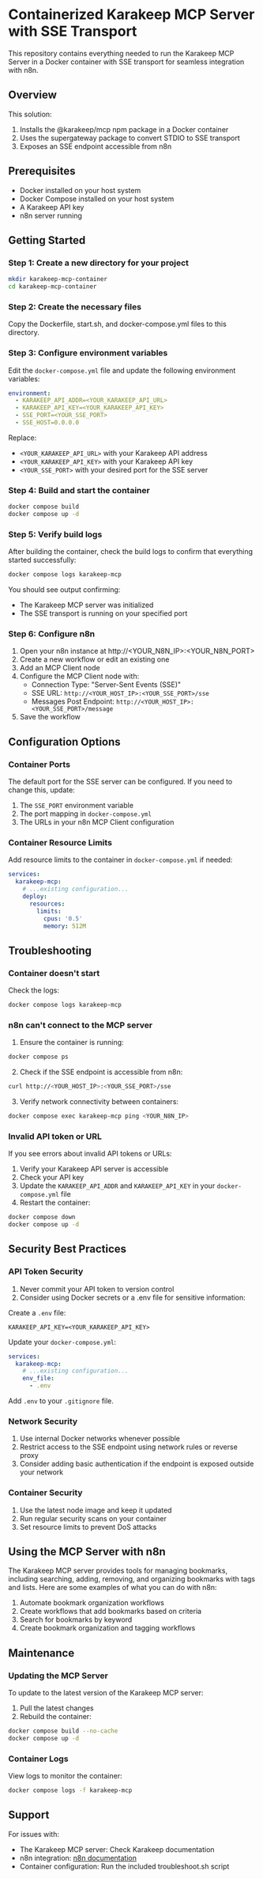 # Containerized Karakeep MCP Server with SSE Transport

This repository contains everything needed to run the Karakeep MCP Server in a Docker container with SSE transport for seamless integration with n8n.

## Overview

This solution:
1. Installs the @karakeep/mcp npm package in a Docker container
2. Uses the supergateway package to convert STDIO to SSE transport
3. Exposes an SSE endpoint accessible from n8n

## Prerequisites

- Docker installed on your host system
- Docker Compose installed on your host system
- A Karakeep API key
- n8n server running

## Getting Started

### Step 1: Create a new directory for your project

```bash
mkdir karakeep-mcp-container
cd karakeep-mcp-container
```

### Step 2: Create the necessary files

Copy the Dockerfile, start.sh, and docker-compose.yml files to this directory.

### Step 3: Configure environment variables

Edit the `docker-compose.yml` file and update the following environment variables:

```yaml
environment:
  - KARAKEEP_API_ADDR=<YOUR_KARAKEEP_API_URL>
  - KARAKEEP_API_KEY=<YOUR_KARAKEEP_API_KEY>
  - SSE_PORT=<YOUR_SSE_PORT>
  - SSE_HOST=0.0.0.0
```

Replace:
- `<YOUR_KARAKEEP_API_URL>` with your Karakeep API address
- `<YOUR_KARAKEEP_API_KEY>` with your Karakeep API key
- `<YOUR_SSE_PORT>` with your desired port for the SSE server

### Step 4: Build and start the container

```bash
docker compose build
docker compose up -d
```

### Step 5: Verify build logs

After building the container, check the build logs to confirm that everything started successfully:

```bash
docker compose logs karakeep-mcp
```

You should see output confirming:
- The Karakeep MCP server was initialized
- The SSE transport is running on your specified port

### Step 6: Configure n8n

1. Open your n8n instance at http://<YOUR_N8N_IP>:<YOUR_N8N_PORT>
2. Create a new workflow or edit an existing one
3. Add an MCP Client node
4. Configure the MCP Client node with:
   - Connection Type: "Server-Sent Events (SSE)"
   - SSE URL: `http://<YOUR_HOST_IP>:<YOUR_SSE_PORT>/sse`
   - Messages Post Endpoint: `http://<YOUR_HOST_IP>:<YOUR_SSE_PORT>/message`
5. Save the workflow

## Configuration Options

### Container Ports

The default port for the SSE server can be configured. If you need to change this, update:
1. The `SSE_PORT` environment variable
2. The port mapping in `docker-compose.yml` 
3. The URLs in your n8n MCP Client configuration

### Container Resource Limits

Add resource limits to the container in `docker-compose.yml` if needed:

```yaml
services:
  karakeep-mcp:
    # ...existing configuration...
    deploy:
      resources:
        limits:
          cpus: '0.5'
          memory: 512M
```

## Troubleshooting

### Container doesn't start

Check the logs:

```bash
docker compose logs karakeep-mcp
```

### n8n can't connect to the MCP server

1. Ensure the container is running:
```bash
docker compose ps
```

2. Check if the SSE endpoint is accessible from n8n:
```bash
curl http://<YOUR_HOST_IP>:<YOUR_SSE_PORT>/sse
```

3. Verify network connectivity between containers:
```bash
docker compose exec karakeep-mcp ping <YOUR_N8N_IP>
```

### Invalid API token or URL

If you see errors about invalid API tokens or URLs:

1. Verify your Karakeep API server is accessible
2. Check your API key
3. Update the `KARAKEEP_API_ADDR` and `KARAKEEP_API_KEY` in your `docker-compose.yml` file
4. Restart the container:
```bash
docker compose down
docker compose up -d
```

## Security Best Practices

### API Token Security

1. Never commit your API token to version control
2. Consider using Docker secrets or a .env file for sensitive information:

Create a `.env` file:
```
KARAKEEP_API_KEY=<YOUR_KARAKEEP_API_KEY>
```

Update your `docker-compose.yml`:
```yaml
services:
  karakeep-mcp:
    # ...existing configuration...
    env_file:
      - .env
```

Add `.env` to your `.gitignore` file.

### Network Security

1. Use internal Docker networks whenever possible
2. Restrict access to the SSE endpoint using network rules or reverse proxy
3. Consider adding basic authentication if the endpoint is exposed outside your network

### Container Security

1. Use the latest node image and keep it updated
2. Run regular security scans on your container
3. Set resource limits to prevent DoS attacks

## Using the MCP Server with n8n

The Karakeep MCP server provides tools for managing bookmarks, including searching, adding, removing, and organizing bookmarks with tags and lists. Here are some examples of what you can do with n8n:

1. Automate bookmark organization workflows
2. Create workflows that add bookmarks based on criteria
3. Search for bookmarks by keyword
4. Create bookmark organization and tagging workflows

## Maintenance

### Updating the MCP Server

To update to the latest version of the Karakeep MCP server:

1. Pull the latest changes
2. Rebuild the container:
```bash
docker compose build --no-cache
docker compose up -d
```

### Container Logs

View logs to monitor the container:

```bash
docker compose logs -f karakeep-mcp
```

## Support

For issues with:
- The Karakeep MCP server: Check Karakeep documentation
- n8n integration: [n8n documentation](https://docs.n8n.io)
- Container configuration: Run the included troubleshoot.sh script